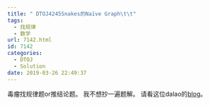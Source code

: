 ```yaml
---
title: " DTOJ4245Snakes的Naïve Graph\t\t"
tags:
  - 找规律
  - 数学
url: 7142.html
id: 7142
categories:
  - DTOJ
  - Solution
date: 2019-03-26 22:49:37
---
```


毒瘤找规律题or推结论题。 我不想抄一遍题解。 请看这位dalao的[blog](http://www.dtenomde.com/author=iftest614/article=6406/)。